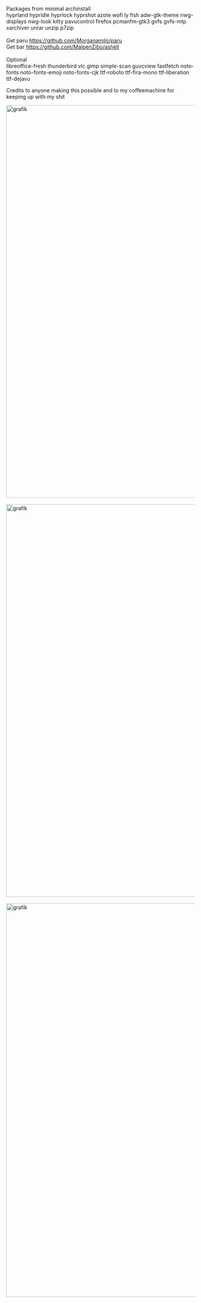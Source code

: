 Packages from minimal archinstall 
<br/>
hyprland hypridle hyprlock hyprshot azote wofi ly fish adw-gtk-theme nwg-displays nwg-look kitty pavucontrol firefox pcmanfm-gtk3 gvfs gvfs-mtp xarchiver unrar unzip p7zip
<br/>
<br/>
Get paru https://github.com/Morganamilo/paru <br/>
Get bar https://github.com/MalpenZibo/ashell <br/>
<br/>
Optional
<br/>
libreoffice-fresh thunderbird vlc gimp simple-scan guvcview fastfetch
noto-fonts noto-fonts-emoji noto-fonts-cjk ttf-roboto ttf-fira-mono ttf-liberation ttf-dejavu
<br/>

Credits to anyone making this possible and to my coffeemachine for keeping up with my shit

<img width="1680" height="1048" alt="grafik" src="https://github.com/user-attachments/assets/46f78396-6554-4102-8b7c-0d9d7d696e2e" />
<br/><br/>
<img width="1680" height="1048" alt="grafik" src="https://github.com/user-attachments/assets/7f682f66-c6bb-4b90-86e4-3fa2e7737c89" />
<br/><br/>
<img width="1680" height="1050" alt="grafik" src="https://github.com/user-attachments/assets/66c2eb65-b35a-495f-aac9-612eed87eac5" />


